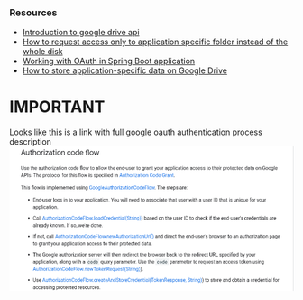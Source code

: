 ### Resources
* [Introduction to google drive api](https://developers.google.com/drive/api/v3/about-sdk)
* [How to request access only to application specific folder instead of the whole disk](https://developers.google.com/drive/api/v3/appdata)
* [Working with OAuth in Spring Boot application](https://spring.io/guides/tutorials/spring-boot-oauth2/)
* [How to store application-specific data on Google Drive](https://developers.google.com/drive/api/v3/appdata)

# IMPORTANT
Looks like [this](https://developers.google.com/api-client-library/java/google-api-java-client/oauth2)
is a link with full google oauth authentication process description
![](./drive-integration-algo.png) 
